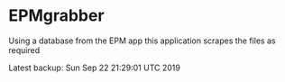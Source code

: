 # EPMgrabber
Using a database from the EPM app this application scrapes the files as required


Latest backup: Sun Sep 22 21:29:01 UTC 2019
